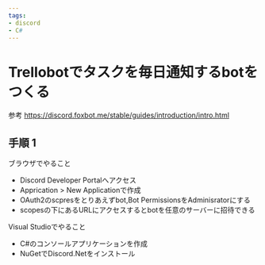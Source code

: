 ```yaml
---
tags:
- discord
- C#
---
```

# Trellobotでタスクを毎日通知するbotをつくる
参考
https://discord.foxbot.me/stable/guides/introduction/intro.html
## 手順 1
ブラウザでやること
- Discord Developer Portalへアクセス
- Apprication > New Applicationで作成
- OAuth2のscpresをとりあえずbot,Bot PermissionsをAdminisratorにする
- scopesの下にあるURLにアクセスするとbotを任意のサーバーに招待できる

Visual Studioでやること
- C#のコンソールアプリケーションを作成
- NuGetでDiscord.Netをインストール

